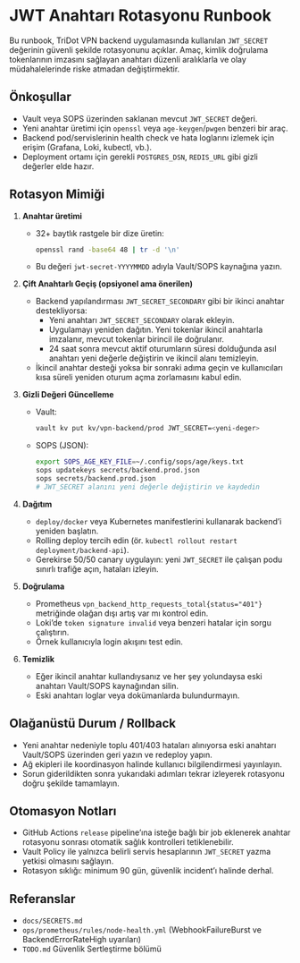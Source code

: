 # JWT Anahtarı Rotasyonu Runbook

Bu runbook, TriDot VPN backend uygulamasında kullanılan `JWT_SECRET` değerinin güvenli şekilde rotasyonunu açıklar. Amaç, kimlik doğrulama tokenlarının imzasını sağlayan anahtarı düzenli aralıklarla ve olay müdahalelerinde riske atmadan değiştirmektir.

## Önkoşullar

- Vault veya SOPS üzerinden saklanan mevcut `JWT_SECRET` değeri.
- Yeni anahtar üretimi için `openssl` veya `age-keygen`/`pwgen` benzeri bir araç.
- Backend pod/servislerinin health check ve hata loglarını izlemek için erişim (Grafana, Loki, kubectl, vb.).
- Deployment ortamı için gerekli `POSTGRES_DSN`, `REDIS_URL` gibi gizli değerler elde hazır.

## Rotasyon Mimiği

1. **Anahtar üretimi**
   - 32+ baytlık rastgele bir dize üretin:
     ```bash
     openssl rand -base64 48 | tr -d '\n'
     ```
   - Bu değeri `jwt-secret-YYYYMMDD` adıyla Vault/SOPS kaynağına yazın.

2. **Çift Anahtarlı Geçiş (opsiyonel ama önerilen)**
   - Backend yapılandırması `JWT_SECRET_SECONDARY` gibi bir ikinci anahtar destekliyorsa:
     - Yeni anahtarı `JWT_SECRET_SECONDARY` olarak ekleyin.
     - Uygulamayı yeniden dağıtın. Yeni tokenlar ikincil anahtarla imzalanır, mevcut tokenlar birincil ile doğrulanır.
     - 24 saat sonra mevcut aktif oturumların süresi dolduğunda asıl anahtarı yeni değerle değiştirin ve ikincil alanı temizleyin.
   - İkincil anahtar desteği yoksa bir sonraki adıma geçin ve kullanıcıları kısa süreli yeniden oturum açma zorlamasını kabul edin.

3. **Gizli Değeri Güncelleme**
   - Vault:
     ```bash
     vault kv put kv/vpn-backend/prod JWT_SECRET=<yeni-deger>
     ```
   - SOPS (JSON):
     ```bash
     export SOPS_AGE_KEY_FILE=~/.config/sops/age/keys.txt
     sops updatekeys secrets/backend.prod.json
     sops secrets/backend.prod.json
     # JWT_SECRET alanını yeni değerle değiştirin ve kaydedin
     ```

4. **Dağıtım**
   - `deploy/docker` veya Kubernetes manifestlerini kullanarak backend’i yeniden başlatın.
   - Rolling deploy tercih edin (ör. `kubectl rollout restart deployment/backend-api`).
   - Gerekirse 50/50 canary uygulayın: yeni `JWT_SECRET` ile çalışan podu sınırlı trafiğe açın, hataları izleyin.

5. **Doğrulama**
   - Prometheus `vpn_backend_http_requests_total{status="401"}` metriğinde olağan dışı artış var mı kontrol edin.
   - Loki’de `token signature invalid` veya benzeri hatalar için sorgu çalıştırın.
   - Örnek kullanıcıyla login akışını test edin.

6. **Temizlik**
   - Eğer ikincil anahtar kullandıysanız ve her şey yolundaysa eski anahtarı Vault/SOPS kaynağından silin.
   - Eski anahtarı loglar veya dokümanlarda bulundurmayın.

## Olağanüstü Durum / Rollback

- Yeni anahtar nedeniyle toplu 401/403 hataları alınıyorsa eski anahtarı Vault/SOPS üzerinden geri yazın ve redeploy yapın.
- Ağ ekipleri ile koordinasyon halinde kullanıcı bilgilendirmesi yayınlayın.
- Sorun giderildikten sonra yukarıdaki adımları tekrar izleyerek rotasyonu doğru şekilde tamamlayın.

## Otomasyon Notları

- GitHub Actions `release` pipeline’ına isteğe bağlı bir job eklenerek anahtar rotasyonu sonrası otomatik sağlık kontrolleri tetiklenebilir.
- Vault Policy ile yalnızca belirli servis hesaplarının `JWT_SECRET` yazma yetkisi olmasını sağlayın.
- Rotasyon sıklığı: minimum 90 gün, güvenlik incident’ı halinde derhal.

## Referanslar

- `docs/SECRETS.md`
- `ops/prometheus/rules/node-health.yml` (WebhookFailureBurst ve BackendErrorRateHigh uyarıları)
- `TODO.md` Güvenlik Sertleştirme bölümü
